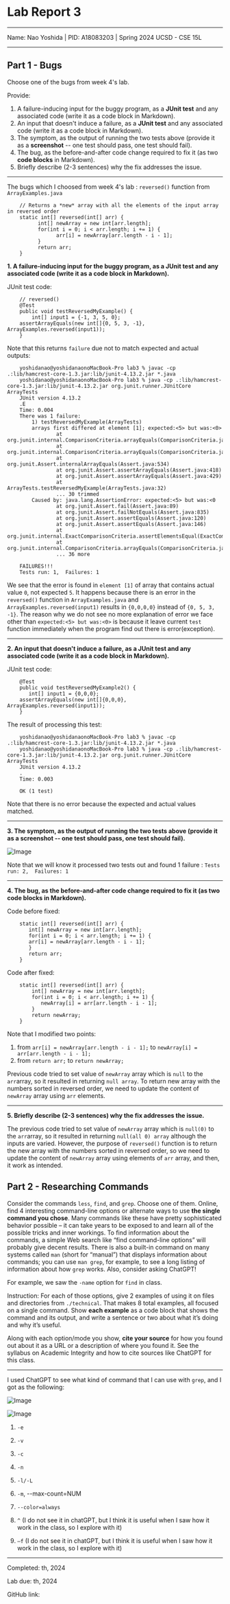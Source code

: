 Lab Report 3
========= 
***

Name: Nao Yoshida |
PID:  A18083203 |
Spring 2024 UCSD - CSE 15L

***

Part 1 - Bugs
--------

Choose one of the bugs from week 4's lab.

Provide:

1. A failure-inducing input for the buggy program, as a **JUnit test** and any associated code (write it as a code block in Markdown).
2. An input that doesn't induce a failure, as a **JUnit test** and any associated code (write it as a code block in Markdown).
3. The symptom, as the output of running the two tests above (provide it as a **screenshot** -- one test should pass, one test should fail).
4. The bug, as the before-and-after code change required to fix it (as two **code blocks** in Markdown).
5. Briefly describe (2-3 sentences) why the fix addresses the issue.

***

The bugs which I choosed from week 4's lab : `reversed()` function from `ArrayExamples.java`

        // Returns a *new* array with all the elements of the input array in reversed order
        static int[] reversed(int[] arr) {
              int[] newArray = new int[arr.length];
              for(int i = 0; i < arr.length; i += 1) {
                    arr[i] = newArray[arr.length - i - 1];
              }
              return arr;
        }

<b>1.  A failure-inducing input for the buggy program, as a **JUnit test** and any associated code (write it as a code block in Markdown).</b>

JUnit test code:

        // reversed()
        @Test
        public void testReversedMyExample() {
            int[] input1 = {-1, 3, 5, 0};
        assertArrayEquals(new int[]{0, 5, 3, -1}, ArrayExamples.reversed(input1));
        }

Note that this returns `failure` due not to match expected and actual outputs:

        yoshidanao@yoshidanaonoMacBook-Pro lab3 % javac -cp .:lib/hamcrest-core-1.3.jar:lib/junit-4.13.2.jar *.java
        yoshidanao@yoshidanaonoMacBook-Pro lab3 % java -cp .:lib/hamcrest-core-1.3.jar:lib/junit-4.13.2.jar org.junit.runner.JUnitCore ArrayTests
        JUnit version 4.13.2
        .E
        Time: 0.004
        There was 1 failure:
            1) testReversedMyExample(ArrayTests)
            arrays first differed at element [1]; expected:<5> but was:<0>
                    at org.junit.internal.ComparisonCriteria.arrayEquals(ComparisonCriteria.java:78)
                    at org.junit.internal.ComparisonCriteria.arrayEquals(ComparisonCriteria.java:28)
                    at org.junit.Assert.internalArrayEquals(Assert.java:534)
                    at org.junit.Assert.assertArrayEquals(Assert.java:418)
                    at org.junit.Assert.assertArrayEquals(Assert.java:429)
                    at ArrayTests.testReversedMyExample(ArrayTests.java:32)
                    ... 30 trimmed
            Caused by: java.lang.AssertionError: expected:<5> but was:<0
                    at org.junit.Assert.fail(Assert.java:89)
                    at org.junit.Assert.failNotEquals(Assert.java:835)
                    at org.junit.Assert.assertEquals(Assert.java:120)
                    at org.junit.Assert.assertEquals(Assert.java:146)
                    at org.junit.internal.ExactComparisonCriteria.assertElementsEqual(ExactComparisonCriteria.java:8)
                    at org.junit.internal.ComparisonCriteria.arrayEquals(ComparisonCriteria.java:76)
                    ... 36 more
                  
        FAILURES!!!
        Tests run: 1,  Failures: 1

We see that the error is found in `element [1]` of array that contains actual value `0`, not expected `5`. It happens because there is an error in the `reversed()` function in `ArrayExamples.java` and `ArrayExamples.reversed(input1)` results in `{0,0,0,0}` instead of `{0, 5, 3, -1}`. The reason why we do not see no more explanation of error we face other than `expected:<5> but was:<0>` is because it leave current `test` function immediately when the program find out there is error(exception). 

--------
   
<b>2. An input that doesn't induce a failure, as a **JUnit test** and any associated code (write it as a code block in Markdown).</b>

JUnit test code:

        @Test
        public void testReversedMyExample2() {
           int[] input1 = {0,0,0};
        assertArrayEquals(new int[]{0,0,0}, ArrayExamples.reversed(input1));
        }

The result of processing this test:

        yoshidanao@yoshidanaonoMacBook-Pro lab3 % javac -cp .:lib/hamcrest-core-1.3.jar:lib/junit-4.13.2.jar *.java
        yoshidanao@yoshidanaonoMacBook-Pro lab3 % java -cp .:lib/hamcrest-core-1.3.jar:lib/junit-4.13.2.jar org.junit.runner.JUnitCore ArrayTests
        JUnit version 4.13.2
        .
        Time: 0.003
        
        OK (1 test)

Note that there is no error because the expected and actual values matched.

--------
   
<b>3. The symptom, as the output of running the two tests above (provide it as a **screenshot** -- one test should pass, one test should fail).</b>

![Image](symptom.png)

Note that we will know it processed two tests out and found 1 failure : `Tests run: 2,  Failures: 1`

--------
   
<b>4. The bug, as the before-and-after code change required to fix it (as two **code blocks** in Markdown).</b>

Code before fixed:

        static int[] reversed(int[] arr) {
           int[] newArray = new int[arr.length];
           for(int i = 0; i < arr.length; i += 1) {
           arr[i] = newArray[arr.length - i - 1];
           }
           return arr;
        }

Code after fixed:

        static int[] reversed(int[] arr) {
            int[] newArray = new int[arr.length];
            for(int i = 0; i < arr.length; i += 1) {
               newArray[i] = arr[arr.length - i - 1];
            }
            return newArray;
        }

Note that I modified two points:

1) from `arr[i] = newArray[arr.length - i - 1];` to `newArray[i] = arr[arr.length - i - 1];`
2) from `return arr;` to `return newArray;`

Previous code tried to set value of `newArray` array which is `null` to the `arr`array, so it resulted in returning `null array`. To return new array with the numbers sorted in reversed order, we need to update the content of `newArray` array using `arr` elements.

--------
   
<b>5. Briefly describe (2-3 sentences) why the fix addresses the issue.</b>

The previous code tried to set value of `newArray` array which is `null(0)` to the `arr`array, so it resulted in returning `null(all 0) array` although the inputs are varied. However, the purpose of `reversed()` function is to return the new array with the numbers sorted in reversed order, so we need to update the content of `newArray` array using elements of `arr` array, and then, it work as intended. 

Part 2 - Researching Commands
--------

Consider the commands `less`, `find`, and `grep`. Choose one of them. Online, find 4 interesting command-line options or alternate ways to use **the single command you chose**. Many commands like these have pretty sophisticated behavior possible – it can take years to be exposed to and learn all of the possible tricks and inner workings. To find information about the commands, a simple Web search like “find command-line options” will probably give decent results. There is also a built-in command on many systems called `man` (short for “manual”) that displays information about commands; you can use `man grep`, for example, to see a long listing of information about how `grep` works. Also, consider asking ChatGPT!

For example, we saw the `-name` option for `find` in class.

Instruction: For each of those options, give 2 examples of using it on files and directories from `./technical`. That makes 8 total examples, all focused on a single command. Show **each example** as a code block that shows the command and its output, and write a sentence or two about what it’s doing and why it’s useful.

Along with each option/mode you show, **cite your source** for how you found out about it as a URL or a description of where you found it. See the syllabus on Academic Integrity and how to cite sources like ChatGPT for this class.

***

I used ChatGPT to see what kind of command that I can use with `grep`, and I got as the following:

![Image](chatGPT.cite1.png)

![Image](chatGPT.cite2.png)


1. `-e`

2. `-v`

3. `-c`

4. `-n`

5. `-l/-L`
   
6. `-m`, --max-count=NUM
   
7.  `--color=always`

8.  `^` (I do not see it in chatGPT, but I think it is useful when I saw how it work in the class, so I explore with it)

9.  `–f` (I do not see it in chatGPT, but I think it is useful when I saw how it work in the class, so I explore with it)


--------

Completed: th, 2024  

Lab due: th, 2024  

GitHub link: 
